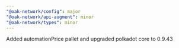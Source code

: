 ```yaml
---
"@oak-network/config": major
"@oak-network/api-augment": minor
"@oak-network/types": minor
---
```


Added automationPrice pallet and upgraded polkadot core to 0.9.43
